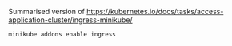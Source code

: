 
Summarised version of https://kubernetes.io/docs/tasks/access-application-cluster/ingress-minikube/

```shell
minikube addons enable ingress

```